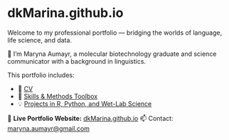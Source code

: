 # dkMarina.github.io

Welcome to my professional portfolio — bridging the worlds of language, life science, and data.

🧬 I’m Maryna Aumayr, a molecular biotechnology graduate and science communicator with a background in linguistics.

This portfolio includes:
- 📄 [CV](https://dkMarina.github.io/cv)
- 🧰 [Skills & Methods Toolbox](https://dkMarina.github.io/skills)
- 💡 [Projects in R, Python, and Wet-Lab Science](https://dkMarina.github.io/projects)

🔗 **Live Portfolio Website:** [dkMarina.github.io](https://dkMarina.github.io)
📫 Contact: maryna.aumayr@gmail.com


